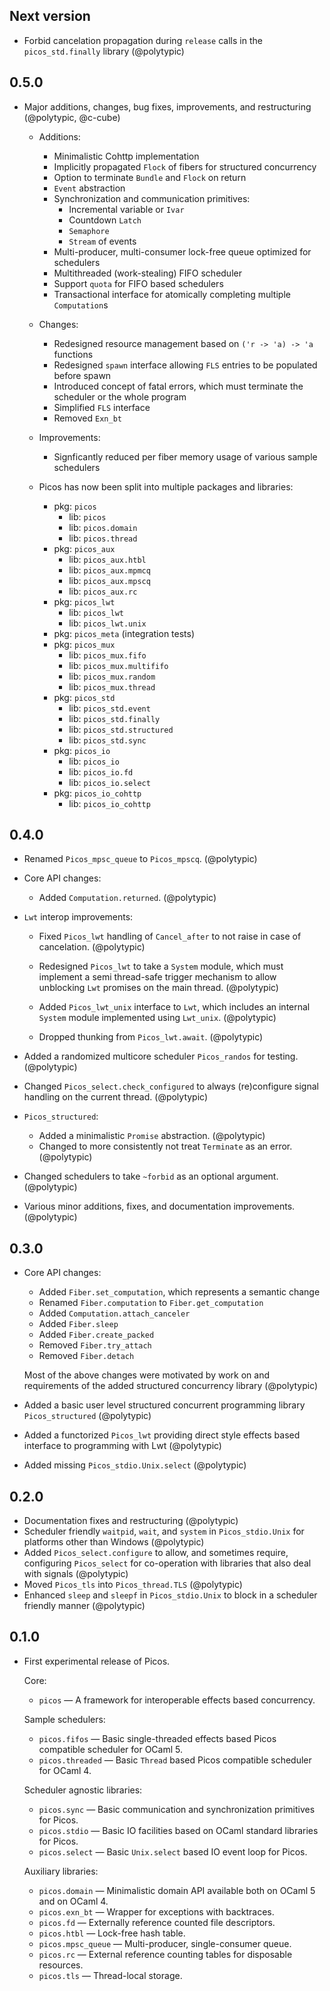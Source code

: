 ## Next version

- Forbid cancelation propagation during `release` calls in the
  `picos_std.finally` library (@polytypic)

## 0.5.0

- Major additions, changes, bug fixes, improvements, and restructuring
  (@polytypic, @c-cube)

  - Additions:

    - Minimalistic Cohttp implementation
    - Implicitly propagated `Flock` of fibers for structured concurrency
    - Option to terminate `Bundle` and `Flock` on return
    - `Event` abstraction
    - Synchronization and communication primitives:
      - Incremental variable or `Ivar`
      - Countdown `Latch`
      - `Semaphore`
      - `Stream` of events
    - Multi-producer, multi-consumer lock-free queue optimized for schedulers
    - Multithreaded (work-stealing) FIFO scheduler
    - Support `quota` for FIFO based schedulers
    - Transactional interface for atomically completing multiple `Computation`s

  - Changes:

    - Redesigned resource management based on `('r -> 'a) -> 'a` functions
    - Redesigned `spawn` interface allowing `FLS` entries to be populated before
      spawn
    - Introduced concept of fatal errors, which must terminate the scheduler or
      the whole program
    - Simplified `FLS` interface
    - Removed `Exn_bt`

  - Improvements:

    - Signficantly reduced per fiber memory usage of various sample schedulers

  - Picos has now been split into multiple packages and libraries:

    - pkg: `picos`
      - lib: `picos`
      - lib: `picos.domain`
      - lib: `picos.thread`
    - pkg: `picos_aux`
      - lib: `picos_aux.htbl`
      - lib: `picos_aux.mpmcq`
      - lib: `picos_aux.mpscq`
      - lib: `picos_aux.rc`
    - pkg: `picos_lwt`
      - lib: `picos_lwt`
      - lib: `picos_lwt.unix`
    - pkg: `picos_meta` (integration tests)
    - pkg: `picos_mux`
      - lib: `picos_mux.fifo`
      - lib: `picos_mux.multififo`
      - lib: `picos_mux.random`
      - lib: `picos_mux.thread`
    - pkg: `picos_std`
      - lib: `picos_std.event`
      - lib: `picos_std.finally`
      - lib: `picos_std.structured`
      - lib: `picos_std.sync`
    - pkg: `picos_io`
      - lib: `picos_io`
      - lib: `picos_io.fd`
      - lib: `picos_io.select`
    - pkg: `picos_io_cohttp`
      - lib: `picos_io_cohttp`

## 0.4.0

- Renamed `Picos_mpsc_queue` to `Picos_mpscq`. (@polytypic)

- Core API changes:

  - Added `Computation.returned`. (@polytypic)

- `Lwt` interop improvements:

  - Fixed `Picos_lwt` handling of `Cancel_after` to not raise in case of
    cancelation. (@polytypic)

  - Redesigned `Picos_lwt` to take a `System` module, which must implement a
    semi thread-safe trigger mechanism to allow unblocking `Lwt` promises on the
    main thread. (@polytypic)

  - Added `Picos_lwt_unix` interface to `Lwt`, which includes an internal
    `System` module implemented using `Lwt_unix`. (@polytypic)

  - Dropped thunking from `Picos_lwt.await`. (@polytypic)

- Added a randomized multicore scheduler `Picos_randos` for testing.
  (@polytypic)

- Changed `Picos_select.check_configured` to always (re)configure signal
  handling on the current thread. (@polytypic)

- `Picos_structured`:

  - Added a minimalistic `Promise` abstraction. (@polytypic)
  - Changed to more consistently not treat `Terminate` as an error. (@polytypic)

- Changed schedulers to take `~forbid` as an optional argument. (@polytypic)

- Various minor additions, fixes, and documentation improvements. (@polytypic)

## 0.3.0

- Core API changes:

  - Added `Fiber.set_computation`, which represents a semantic change
  - Renamed `Fiber.computation` to `Fiber.get_computation`
  - Added `Computation.attach_canceler`
  - Added `Fiber.sleep`
  - Added `Fiber.create_packed`
  - Removed `Fiber.try_attach`
  - Removed `Fiber.detach`

  Most of the above changes were motivated by work on and requirements of the
  added structured concurrency library (@polytypic)

- Added a basic user level structured concurrent programming library
  `Picos_structured` (@polytypic)

- Added a functorized `Picos_lwt` providing direct style effects based interface
  to programming with Lwt (@polytypic)

- Added missing `Picos_stdio.Unix.select` (@polytypic)

## 0.2.0

- Documentation fixes and restructuring (@polytypic)
- Scheduler friendly `waitpid`, `wait`, and `system` in `Picos_stdio.Unix` for
  platforms other than Windows (@polytypic)
- Added `Picos_select.configure` to allow, and sometimes require, configuring
  `Picos_select` for co-operation with libraries that also deal with signals
  (@polytypic)
- Moved `Picos_tls` into `Picos_thread.TLS` (@polytypic)
- Enhanced `sleep` and `sleepf` in `Picos_stdio.Unix` to block in a scheduler
  friendly manner (@polytypic)

## 0.1.0

- First experimental release of Picos.

  Core:

  - `picos` — A framework for interoperable effects based concurrency.

  Sample schedulers:

  - `picos.fifos` — Basic single-threaded effects based Picos compatible
    scheduler for OCaml 5.
  - `picos.threaded` — Basic `Thread` based Picos compatible scheduler for
    OCaml 4.

  Scheduler agnostic libraries:

  - `picos.sync` — Basic communication and synchronization primitives for Picos.
  - `picos.stdio` — Basic IO facilities based on OCaml standard libraries for
    Picos.
  - `picos.select` — Basic `Unix.select` based IO event loop for Picos.

  Auxiliary libraries:

  - `picos.domain` — Minimalistic domain API available both on OCaml 5 and on
    OCaml 4.
  - `picos.exn_bt` — Wrapper for exceptions with backtraces.
  - `picos.fd` — Externally reference counted file descriptors.
  - `picos.htbl` — Lock-free hash table.
  - `picos.mpsc_queue` — Multi-producer, single-consumer queue.
  - `picos.rc` — External reference counting tables for disposable resources.
  - `picos.tls` — Thread-local storage.
